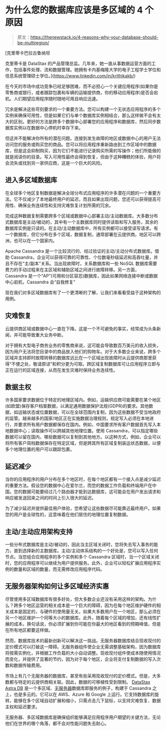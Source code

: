 # 为什么您的数据库应该是多区域的 4 个原因

> 原文：<https://thenewstack.io/4-reasons-why-your-database-should-be-multiregion/>

[](https://www.linkedin.com/in/krithikakb/)

 [克里蒂卡巴拉古鲁纳坦

克里蒂卡是 DataStax 的产品管理总监。几年来，她一直从事数据运营方面的工作，包括事件处理、流和数据管理。她拥有卡内基梅隆大学的电子工程学士学位和信息系统管理硕士学位。](https://www.linkedin.com/in/krithikakb/) [](https://www.linkedin.com/in/krithikakb/)

在今天的市场中成功竞争已经足够困难，而不必担心一个关键应用程序(如果你是零售商或银行，或者跟踪包裹和车辆的运输提供商，你的移动应用程序)是否会宕机。人们期望应用程序随时随地可用且响应迅速。

冗余是解决这些苛刻要求的一个重要方法。您可以构建一个无状态应用程序的多个实例来确保可用性，但是如果它们与单个数据库实例相结合，那么这样做不会有太大的区别。更好的方法是跨多个数据中心部署您的应用程序和数据库，然后同步数据库实例以在数据中心停机时幸存下来。

但这并不能解决你所有的潜在问题。连接到发生故障的地区或数据中心的用户无法访问您的服务或购买您的商品。您可以将应用程序重新路由到工作区域中的数据库，但是这会抑制购买，因为它们不能进行记录购买所需的写操作；他们所能做的就是阅读你的目录。写入可用性最终会得到恢复，但由于这种糟糕的体验，用户将会流失或找到另一家供应商，这是一个巨大的风险。

## 进入多区域数据库

在全球多个地区复制数据是解决全球分布式应用程序的许多潜在问题的一个重要方法。它不仅减少了本地最终用户的延迟，而且如果出现问题，您还可以获得提高可用性、确保业务连续性和支持灾难恢复计划所需的冗余。

完成这种数据复制需要跨多个区域或数据中心部署主动/主动数据库。大多数分布式数据库是主动/被动的，其中有一个主数据库同时提供读取和写入服务，其余的数据库实例是只读的。在主动/主动数据库中，所有实例都可以接受读写请求。有一个数据库，但它分布在多个区域，数据复制，通常部署在云提供商。地区可以跨洲，也可以在一个国家内。

Apache Cassandra 是一个比较流行的、经过验证的主动/主动分布式数据库。借助 Cassandra，企业可以获得可靠的可靠性、个位数毫秒级延迟和高吞吐量，并且不存在“主/副本”关系。当出现故障时，关系数据库和一些 NoSQL 数据库需要费力的手动过程来在主区域和辅助区域之间进行故障转移。另一方面，Cassandra 是一个“AP”(可用和分区容忍)数据库，因此如果网络连接中断或数据中心宕机，Cassandra 会“自我修复”

现在我们对多区域数据库有了一个更清晰的了解，让我们来看看受益于这种架构的用例。

## 灾难恢复

云提供商区域或数据中心一直在下降。这是一个不可避免的事实，经常成为头条新闻，并可能导致重大业务中断。

对于拥有大型电子商务业务的零售商来说，这可能会导致数百万美元的收入损失，因为用户无法将您目录中的商品放入他们的购物车。对于大多数企业来说，跨多个区域并支持即时故障转移的数据库远比在一个区域出现故障时从云提供商那里获得“不便之处，敬请原谅”和积分更为可取。跨区域复制数据库可让应用程序立即与正在运行的区域连接，从而在发生灾难时保持业务连续性。

## 数据主权

许多国家要求数据位于特定的地理区域内。例如，运输供应商可能需要在某个地区(如欧盟)保存客户档案数据，以满足通用数据保护法规(GDPR)的要求。其他数据，如运输状态或位置数据，可以在全球范围内复制，因为这些数据不受当地政府的监管。越来越多的国家/地区正在实施数据治理规则，规定写入必须在本地进行，并要求所有用户数据都保存在国内。例如，中国要求所有客户数据首先写入本地数据中心；读取操作可以跨越其他地理位置。使用 Cassandra，可以指定哪些数据可以留在国内，哪些数据可以复制到其他地方。以这种方式，例如，企业可以将所有客户简档数据保存在特定区域，但是跨其所有区域复制装运状态数据，以便多个地理位置的用户可以跟踪包裹。

## 延迟减少

当你的应用程序的用户分布在多个地区时，在每个地区都有一个接入点是减少延迟的重要方法。假设您的数据中心在爱尔兰，而您的数据工作负载和终端用户在中国。您的数据可能要经过几个路由器才能到达数据库，这可能会在用户发出请求和响应被发送回来之间的时间上引入很大的延迟。

为了减少延迟并提供最佳用户体验，您希望让这些数据尽可能靠近最终用户。如果您的用户是全球性的，这意味着在他们居住的地理位置复制数据。

## 主动/主动应用架构支持

一些分布式数据库是主动/被动的，因此当主区域关闭时，您将失去写入事务的能力，直到选择新的主数据库。主动/主动体系结构的一个好处是，您可以写入任何节点。当您组合应用程序的多个实例和多个 Cassandra 区域时，当一个区域关闭时，您的应用程序可以继续为用户提供服务。此外，企业可以轻松扩展应用程序实例的数量和区域的数量，而无需修改应用程序代码。

## 无服务器架构如何让多区域经济实惠

尽管使用多区域数据库有很多好处，但大多数企业还没有采用这样的架构。为什么？跨多个地区运营的相关成本是一个巨大的障碍，因为在每个地区维护硬件的相关成本是固定的，与硬件的使用量无关。如果大多数用户在一个地区，那么必须在另一个地区维护一个同等大小的数据库。此外，随着每个区域的增加，还有线性扩展的成本。换句话说，你必须扩展到你可能在你最大的地区看到的预期峰值，但是在所有地区都要这样做。

然而，数据库技术的最新创新可以解决这一挑战。无服务器数据库结合现收现付的定价模式可以打破这一障碍。无服务器组件使企业无需调整基础架构，因为数据库将按需实例化，并根据工作负载的大小自动调整。现收现付组件使成本随使用情况而变化，并提供了显著的节约，因为对于每个地区，企业将支付复制数据的写入次数和数据传输费用。

市场上有几个无服务器的数据库，甚至有些采用现收现付的定价模式。但是，大多数都与特定的云提供商相关联。因此，数据的可移植性受到限制。 [DataStax Astra DB](https://www.datastax.com/products/datastax-astra?utm_source=TheNewStack&utm_medium=article&utm_campaign=4+Reasons+Why+Your+Database+Should+be+Multi-region) 是一个多区域、[无服务器](https://thenewstack.io/the-serverless-database-you-really-want/)数据库即服务的例子，构建于 Cassandra 之上，也是多云的。它可以在 AWS、Azure 和 Google 上运行。它支持数据库的旋转，能够在多个区域自动扩展和缩小，只需点击几下鼠标，以支持灾难恢复、数据主权和延迟要求。

无服务器、多区域数据库是确保组织能够满足应用程序用户期望的关键方法，无论他们在世界的哪个角落，都不会对性能问题失去耐心。

<svg xmlns:xlink="http://www.w3.org/1999/xlink" viewBox="0 0 68 31" version="1.1"><title>Group</title> <desc>Created with Sketch.</desc></svg>